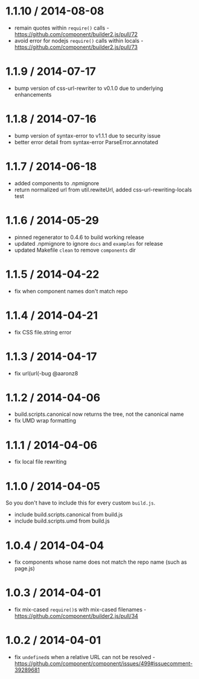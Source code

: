 1.1.10 / 2014-08-08
==================

 * remain quotes within `require()` calls - https://github.com/component/builder2.js/pull/72
 * avoid error for nodejs `require()` calls within locals - https://github.com/component/builder2.js/pull/73 

1.1.9 / 2014-07-17
==================

 * bump version of css-url-rewriter to v0.1.0 due to underlying enhancements

1.1.8 / 2014-07-16
==================

 * bump version of syntax-error to v1.1.1 due to security issue
 * better error detail from syntax-error ParseError.annotated

1.1.7 / 2014-06-18
==================

 * added components to .npmignore
 * return normalized url from util.rewiteUrl, added css-url-rewriting-locals test

1.1.6 / 2014-05-29
==================

 * pinned regenerator to 0.4.6 to build working release
 * updated .npmignore to ignore `docs` and `examples` for release
 * updated Makefile `clean` to remove `components` dir

1.1.5 / 2014-04-22
==================

 * fix when component names don't match repo

1.1.4 / 2014-04-21
==================

 * fix CSS file.string error

1.1.3 / 2014-04-17
==================

 * fix url(url(-bug @aaronz8

1.1.2 / 2014-04-06
==================

 * build.scripts.canonical now returns the tree, not the canonical name
 * fix UMD wrap formatting

1.1.1 / 2014-04-06
==================

 * fix local file rewriting

1.1.0 / 2014-04-05
==================

So you don't have to include this for every custom `build.js`.

 * include build.scripts.canonical from build.js
 * include build.scripts.umd from build.js

1.0.4 / 2014-04-04
==================

 * fix components whose name does not match the repo name (such as page.js)

1.0.3 / 2014-04-01
==================

 * fix mix-cased `require()`s with mix-cased filenames - https://github.com/component/builder2.js/pull/34

1.0.2 / 2014-04-01
==================

 * fix `undefined`s when a relative URL can not be resolved - https://github.com/component/component/issues/499#issuecomment-39289681
